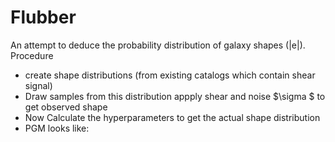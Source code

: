 # Flubber
An attempt to deduce the probability distribution of galaxy shapes (|e|).  
Procedure
- create shape distributions (from existing catalogs which contain shear signal)
- Draw samples from this distribution appply shear and noise $\\sigma $ to get observed shape
- Now Calculate the hyperparameters to get the actual shape distribution 
- PGM looks like:
